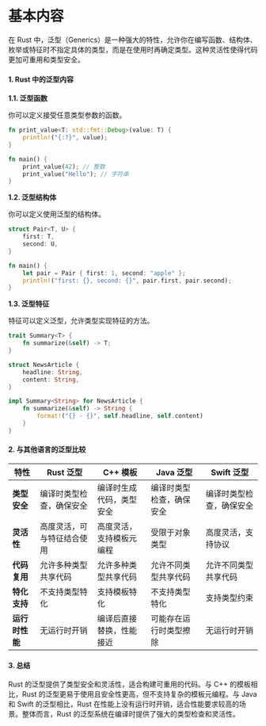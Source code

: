 # 基本内容

在 Rust 中，泛型（Generics）是一种强大的特性，允许你在编写函数、结构体、枚举或特征时不指定具体的类型，而是在使用时再确定类型。这种灵活性使得代码更加可重用和类型安全。

#### 1. **Rust 中的泛型内容**

**1.1. 泛型函数**

你可以定义接受任意类型参数的函数。

```rust
fn print_value<T: std::fmt::Debug>(value: T) {
    println!("{:?}", value);
}

fn main() {
    print_value(42); // 整数
    print_value("Hello"); // 字符串
}
```

**1.2. 泛型结构体**

你可以定义使用泛型的结构体。

```rust
struct Pair<T, U> {
    first: T,
    second: U,
}

fn main() {
    let pair = Pair { first: 1, second: "apple" };
    println!("first: {}, second: {}", pair.first, pair.second);
}
```

**1.3. 泛型特征**

特征可以定义泛型，允许类型实现特征的方法。

```rust
trait Summary<T> {
    fn summarize(&self) -> T;
}

struct NewsArticle {
    headline: String,
    content: String,
}

impl Summary<String> for NewsArticle {
    fn summarize(&self) -> String {
        format!("{} - {}", self.headline, self.content)
    }
}
```

#### 2. **与其他语言的泛型比较**

| 特性        | Rust 泛型       | C++ 模板       | Java 泛型      | Swift 泛型     |
| --------- | ------------- | ------------ | ------------ | ------------ |
| **类型安全**  | 编译时类型检查，确保安全  | 编译时生成代码，类型安全 | 编译时类型检查，确保安全 | 编译时类型检查，确保安全 |
| **灵活性**   | 高度灵活，可与特征结合使用 | 高度灵活，支持模板元编程 | 受限于对象类型      | 高度灵活，支持协议    |
| **代码复用**  | 允许多种类型共享代码    | 允许多种类型共享代码   | 允许不同类型共享代码   | 允许不同类型共享代码   |
| **特化支持**  | 不支持类型特化       | 支持模板特化       | 不支持类型特化      | 支持类型约束       |
| **运行时性能** | 无运行时开销        | 编译后直接替换，性能接近 | 可能存在运行时类型擦除  | 无运行时开销       |

#### 3. **总结**

Rust 的泛型提供了类型安全和灵活性，适合构建可重用的代码。与 C++ 的模板相比，Rust 的泛型更易于使用且安全性更高，但不支持复杂的模板元编程。与 Java 和 Swift 的泛型相比，Rust 在性能上没有运行时开销，适合性能要求较高的场景。整体而言，Rust 的泛型系统在编译时提供了强大的类型检查和灵活性。

